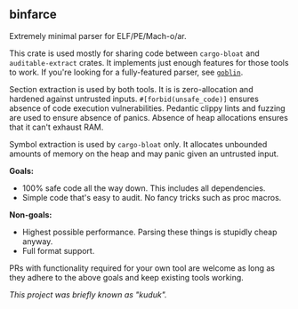 ## binfarce

Extremely minimal parser for ELF/PE/Mach-o/ar.

This crate is used mostly for sharing code between `cargo-bloat` and `auditable-extract` crates. It implements just enough features for those tools to work. If you're looking for a fully-featured parser, see [`goblin`](https://crates.io/crates/goblin).

Section extraction is used by both tools. It is is zero-allocation and hardened against untrusted inputs. `#[forbid(unsafe_code)]` ensures absence of code execution vulnerabilities. Pedantic clippy lints and fuzzing are used to ensure absence of panics. Absence of heap allocations ensures that it can't exhaust RAM.

Symbol extraction is used by `cargo-bloat` only. It allocates unbounded amounts of memory on the heap and may panic given an untrusted input.

**Goals:**

 - 100% safe code all the way down. This includes all dependencies.
 - Simple code that's easy to audit. No fancy tricks such as proc macros.

**Non-goals:**
 
 - Highest possible performance. Parsing these things is stupidly cheap anyway.
 - Full format support.

PRs with functionality required for your own tool are welcome as long as they adhere to the above goals and keep existing tools working.

_This project was briefly known as "kuduk"._
